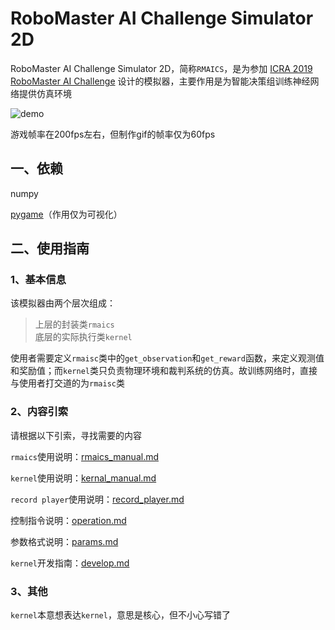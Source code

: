 # RoboMaster AI Challenge Simulator 2D

RoboMaster AI Challenge Simulator 2D，简称`RMAICS`，是为参加 [ICRA 2019 RoboMaster AI Challenge](https://www.robomaster.com/zh-CN/resource/pages/980?type=announcementSub) 设计的模拟器，主要作用是为智能决策组训练神经网络提供仿真环境

![demo](./demo.gif)

游戏帧率在200fps左右，但制作gif的帧率仅为60fps

## 一、依赖

numpy

[pygame](https://www.pygame.org/)（作用仅为可视化）

## 二、使用指南

### 1、基本信息

该模拟器由两个层次组成：

>上层的封装类`rmaics`  
>底层的实际执行类`kernel`

使用者需要定义`rmaisc`类中的`get_observation`和`get_reward`函数，来定义观测值和奖励值；而`kernel`类只负责物理环境和裁判系统的仿真。故训练网络时，直接与使用者打交道的为`rmaisc`类

### 2、内容引索

请根据以下引索，寻找需要的内容

`rmaics`使用说明：[rmaics_manual.md](./docs/rmaics_manual.md)

`kernel`使用说明：[kernal_manual.md](./docs/kernal_manual.md)

`record player`使用说明：[record_player.md](./docs/record_player.md)

控制指令说明：[operation.md](./docs/operation.md)

参数格式说明：[params.md](./docs/params.md)

`kernel`开发指南：[develop.md](./docs/develop.md)

### 3、其他

`kernel`本意想表达`kernel`，意思是核心，但不小心写错了


